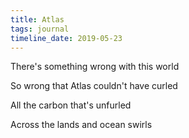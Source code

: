 ```yaml
---
title: Atlas
tags: journal
timeline_date: 2019-05-23
---
```


There's something wrong with this world

So wrong that Atlas couldn't have curled

All the carbon that's unfurled

Across the lands and ocean swirls
